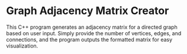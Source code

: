# Graph Adjacency Matrix Creator
This C++ program generates an adjacency matrix for a directed graph based on user input. Simply provide the number of vertices, edges, and connections, and the program outputs the formatted matrix for easy visualization.

